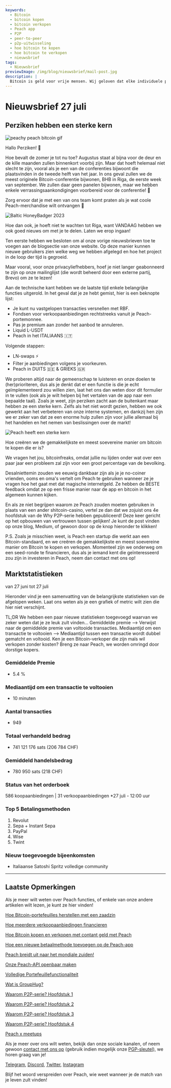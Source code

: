 ```yaml
---
keywords:
  - Bitcoin
  - bitcoin kopen
  - bitcoin verkopen
  - Peach app
  - P2P
  - peer-to-peer
  - p2p-uitwisseling
  - hoe bitcoin te kopen
  - hoe bitcoin te verkopen
  - nieuwsbrief
tags:
  - Nieuwsbrief
previewImage: /img/blog/nieuwsbrief/mail-post.jpg
description: |
  Bitcoin is geld voor vrije mensen. Wij geloven dat elke individuele persoon het recht heeft om te kiezen welk geld hij gebruikt om zijn rijkdom op te slaan, het resultaat van zijn werk, zijn tijd en energie. Peach Bitcoin is het eenvoudigste platform om bitcoin peer-to-peer te kopen en verkopen. De missie van Peach is om bij te dragen aan de adoptie van Bitcoin door mensen.
---
```


# Nieuwsbrief 27 juli

## Perziken hebben een sterke kern

![peachy peach bitcoin gif](/img/blog/nieuwsbrief/gif-peach.gif)

Hallo Perziken! 🍑

Hoe bevalt de zomer je tot nu toe? Augustus staat al bijna voor de deur en de kille maanden zullen binnenkort voorbij zijn. Maar dat hoeft helemaal niet slecht te zijn, vooral als je een van de conferenties bijwoont die plaatsvinden in de tweede helft van het jaar.
In ons geval zullen we de meest originele Bitcoin-conferentie bijwonen, BHB in Riga, de eerste week van september. We zullen daar geen panelen bijwonen, maar we hebben enkele verrassingsaankondigingen voorbereid voor de conferentie! 👀

Zorg ervoor dat je met een van ons team komt praten als je wat coole Peach-merchandise wilt ontvangen 👕

![Baltic HoneyBadger 2023](https://img.mailinblue.com/5647291/images/content_library/original/64c150feca9a443c5539f14d.jpg)

Hoe dan ook, je hoeft niet te wachten tot Riga, want VANDAAG hebben we ook goed nieuws om met je te delen. Laten we erop ingaan!

Ten eerste hebben we besloten om al onze vorige nieuwsbrieven toe te voegen aan de blogsectie van onze website. Op deze manier kunnen nieuwe gebruikers zien welke weg we hebben afgelegd en hoe het project in de loop der tijd is gegroeid.

Maar vooral, voor onze privacyliefhebbers, hoef je niet langer geabonneerd te zijn op onze mailinglijst (die wordt beheerd door een externe partij, Brevo) om ze te lezen!

Aan de technische kant hebben we de laatste tijd enkele belangrijke functies uitgerold. In het geval dat je ze hebt gemist, hier is een beknopte lijst:

- Je kunt nu vastgelopen transacties versnellen met RBF.
- Fondsen voor verkoopaanbiedingen rechtstreeks vanuit je Peach-portemonnee.
- Pas je premium aan zonder het aanbod te annuleren.
- Liquid L-USDT
- Peach in het ITALIAANS 🇮🇹

Volgende stappen:

- LN-swaps ⚡
- Filter je aanbiedingen volgens je voorkeuren.
- Peach in DUITS 🇩🇪 & GRIEKS 🇬🇷

We proberen altijd naar de gemeenschap te luisteren en onze doelen te (her)prioriteren, dus als je denkt dat er een functie is die je echt geïmplementeerd zou willen zien, laat het ons dan weten door dit formulier in te vullen (ook als je wilt helpen bij het vertalen van de app naar een bepaalde taal).
Zoals je weet, zijn perziken zacht aan de buitenkant maar hebben ze een sterke kern.
Zelfs als het niet wordt gezien, hebben we ook gewerkt aan het verbeteren van onze interne systemen, en dankzij hen zijn we er zeker van dat ze een enorme hulp zullen zijn voor jullie allemaal bij het handelen en het nemen van beslissingen over de markt!

![Peach heeft een sterke kern](https://img.mailinblue.com/5647291/images/content_library/original/64c24bc1b872d13df10ce56f.jpg)

Hoe creëren we de gemakkelijkste en meest soevereine manier om bitcoin te kopen die er is?

We vragen het jou, bitcoinfreaks, omdat jullie nu lijden onder wat over een paar jaar een probleem zal zijn voor een groot percentage van de bevolking.

Desalniettemin zouden we eeuwig dankbaar zijn als je je no-coiner vrienden, ooms en oma's vertelt om Peach te gebruiken wanneer ze je vragen hoe het gaat met dat magische internetgeld. Ze hebben de BESTE feedback omdat ze op een frisse manier naar de app en bitcoin in het algemeen kunnen kijken.

En als ze niet begrijpen waarom ze Peach zouden moeten gebruiken in plaats van een ander shitcoin-casino, vertel ze dan dat we zojuist ons 4e hoofdstuk van de Why P2P-serie hebben gepubliceerd! Deze keer gericht op het opbouwen van vertrouwen tussen gelijken! Je kunt de post vinden op onze blog, Medium, of gewoon door op de knop hieronder te klikken!

P.S. Zoals je misschien weet, is Peach een startup die werkt aan een Bitcoin-standaard, en we creëren de gemakkelijkste en meest soevereine manier om Bitcoin te kopen en verkopen. Momenteel zijn we onderweg om een seed-ronde te financieren, dus als je iemand kent die geïnteresseerd zou zijn in investeren in Peach, neem dan contact met ons op!

## Marktstatistieken

van 27 juni tot 27 juli

Hieronder vind je een samenvatting van de belangrijkste statistieken van de afgelopen weken. Laat ons weten als je een grafiek of metric wilt zien die hier niet verschijnt.

TL;DR
We hebben een paar nieuwe statistieken toegevoegd waarvan we zeker weten dat je ze leuk zult vinden...
Gemiddelde premie --> Verwijst naar de gemiddelde premie van voltooide transacties.
Mediaantijd om een transactie te voltooien --> Mediaantijd tussen een transactie wordt dubbel gematcht en voltooid.
Ken je een Bitcoin-verkoper die zijn maïs wil verkopen zonder kosten? Breng ze naar Peach, we worden omringd door dorstige kopers.

### Gemiddelde Premie

- 5.4 %

### Mediaantijd om een transactie te voltooien

- 10 minuten

### Aantal transacties

- 949

### Totaal verhandeld bedrag

- 741 121 176 sats (206 784 CHF)

### Gemiddeld handelsbedrag

- 780 950 sats (218 CHF)

### Status van het orderboek

586 koopaanbiedingen | 31 verkoopaanbiedingen
\*27 juli - 12:00 uur

### Top 5 Betalingsmethoden

1. Revolut
2. Sepa + Instant Sepa
3. PayPal
4. Wise
5. Twint

### Nieuw toegevoegde bijeenkomsten

- Italiaanse Satoshi Spritz volledige community

---

## Laatste Opmerkingen

Als je meer wilt weten over Peach functies, of enkele van onze andere artikelen wilt lezen, je kunt ze hier vinden!

[Hoe Bitcoin-portefeuilles herstellen met een zaadzin](https://peachbitcoin.com/nl/blog/how-to-restore-peach-wallet/)

[Hoe meerdere verkoopaanbiedingen financieren](https://peachbitcoin.com/nl/blog/funding-multiple-sell-offers/)

[Hoe Bitcoin kopen en verkopen met contant geld met Peach](https://peachbitcoin.com/nl/blog/how-to-buy-and-sell-bitcoin-with-cash-using-peach/)

[Hoe een nieuwe betaalmethode toevoegen op de Peach-app](https://peachbitcoin.com/nl/blog/how-to-add-a-payment-method/)

[Peach breidt uit naar het mondiale zuiden!](https://peachbitcoin.com/nl/blog/peach-expands-to-the-global-south/)

[Onze Peach-API openbaar maken](https://peachbitcoin.com/nl/blog/making-our-peach-api-public/)

[Volledige Portefeuillefunctionaliteit](https://peachbitcoin.com/nl/blog/full-wallet-functionality/)

[Wat is GroupHug?](https://peachbitcoin.com/nl/blog/group-hug/)

[Waarom P2P-serie? Hoofdstuk 1](https://peachbitcoin.com/nl/blog/why-p2p-chapter-1/)

[Waarom P2P-serie? Hoofdstuk 2](https://peachbitcoin.com/nl/blog/why-p2p-chapter-2/)

[Waarom P2P-serie? Hoofdstuk 3](https://peachbitcoin.com/nl/blog/why-p2p-chapter-3-circular-economies/)

[Waarom P2P-serie? Hoofdstuk 4](https://peachbitcoin.com/nl/blog/why-p2p-chapter-4-chains-of-trust/)

[Peach x meetups](https://peachbitcoin.com/nl/blog/peach-for-meetups/)

Als je meer over ons wilt weten, bekijk dan onze sociale kanalen, of neem gewoon [contact met ons op](mailto:hello@peachbitcoin.com) (gebruik indien mogelijk onze [PGP-sleutel](https://keys.openpgp.org/vks/v1/by-fingerprint/48339A19645E2E53488E0E5479E1B270FACD1BD2)), we horen graag van je!

[Telegram](https://t.me/peachtopeach), [Discord](https://discord.gg/ypeHz3SW54), [Twitter](https://twitter.com/peachbitcoin), [Instagram](https://instagram.com/peachbitcoin)

Blijf het woord verspreiden over Peach, wie weet wanneer je de match van je leven zult vinden!
